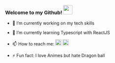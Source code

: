 ### Welcome to my Github! <img src="https://raw.githubusercontent.com/iampavangandhi/iampavangandhi/master/gifs/Hi.gif" width="30px">

- 🔭 I’m currently working on my tech skills
- 🌱 I’m currently learning Typescript with ReactJS
- 📫 How to reach me:  <a href="https://www.linkedin.com/in/rogerio-botelho"><img src="https://www.flaticon.com/svg/static/icons/svg/1384/1384889.svg" width="20"></img></a> 
<a href=mailto:rogeriovinicios3001@gmail.com><img src="https://www.flaticon.com/svg/static/icons/svg/732/732200.svg" width="20"></img></a> 

- ⚡ Fun fact: I love Animes but hate Dragon ball

</br>

<!--
**HGNPRIME/HGNPRIME** is a ✨ _special_ ✨ repository because its `README.md` (this file) appears on your GitHub profile.

Here are some ideas to get you started:

- 🔭 I’m currently working on ...
- 🌱 I’m currently learning ...
- 👯 I’m looking to collaborate on ...
- 🤔 I’m looking for help with ...
- 💬 Ask me about ...
- 📫 How to reach me: ...
- 😄 Pronouns: ...
- ⚡ Fun fact: ...
-->
